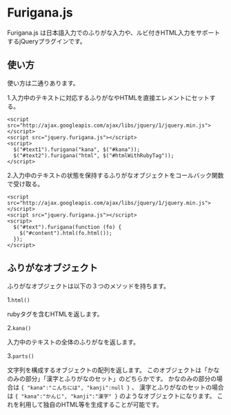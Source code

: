 # Furigana.js
Furigana.js は日本語入力でのふりがな入力や、ルビ付きHTML入力をサポートするjQueryプラグインです。

## 使い方
使い方は二通りあります。

1.入力中のテキストに対応するふりがなやHTMLを直接エレメントにセットする。

    <script src="http://ajax.googleapis.com/ajax/libs/jquery/1/jquery.min.js"></script>
    <script src="jquery.furigana.js"></script>
    <script>
      $("#text1").furigana("kana", $("#kana"));
      $("#text2").furigana("html", $("#htmlWithRubyTag"));
    </script>

2.入力中のテキストの状態を保持するふりがなオブジェクトをコールバック関数で受け取る。

    <script src="http://ajax.googleapis.com/ajax/libs/jquery/1/jquery.min.js"></script>
    <script src="jquery.furigana.js"></script>
    <script>
      $("#text").furigana(function (fo) {
        $("#content").html(fo.html());
      });
    </script>

## ふりがなオブジェクト
ふりがなオブジェクトは以下の３つのメソッドを持ちます。

1.`html()`

rubyタグを含むHTMLを返します。

2.`kana()`

入力中のテキストの全体のふりがなを返します。

3.`parts()`

文字列を構成するオブジェクトの配列を返します。
このオブジェクトは「かなのみの部分」「漢字とふりがなのセット」のどちらかです。
かなのみの部分の場合は `{ "kana":"こんちには", "kanji":null }` 、
漢字とふりがなのセットの場合は `{ "kana":"かんじ", "kanji":"漢字" }` のようなオブジェクトになります。
これを利用して独自のHTML等を生成することが可能です。